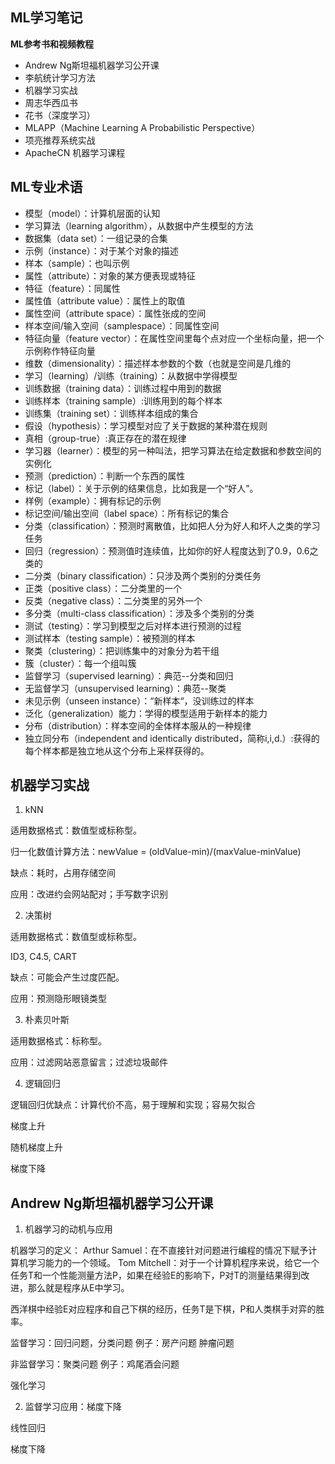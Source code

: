 ## ML学习笔记

**ML参考书和视频教程**

- Andrew Ng斯坦福机器学习公开课
- 李航统计学习方法
- 机器学习实战
- 周志华西瓜书
- 花书（深度学习）
- MLAPP（Machine Learning A Probabilistic Perspective）
- 项亮推荐系统实战
- ApacheCN 机器学习课程

## ML专业术语

* 模型（model）：计算机层面的认知
* 学习算法（learning algorithm），从数据中产生模型的方法
* 数据集（data set）：一组记录的合集
* 示例（instance）：对于某个对象的描述
* 样本（sample）：也叫示例
* 属性（attribute）：对象的某方便表现或特征
* 特征（feature）：同属性
* 属性值（attribute value）：属性上的取值
* 属性空间（attribute space）：属性张成的空间
* 样本空间/输入空间（samplespace）：同属性空间
* 特征向量（feature vector）：在属性空间里每个点对应一个坐标向量，把一个示例称作特征向量
* 维数（dimensionality）：描述样本参数的个数（也就是空间是几维的
* 学习（learning）/训练（training）：从数据中学得模型
* 训练数据（training data）：训练过程中用到的数据
* 训练样本（training sample）:训练用到的每个样本
* 训练集（training set）：训练样本组成的集合
* 假设（hypothesis）：学习模型对应了关于数据的某种潜在规则
* 真相（group-true）:真正存在的潜在规律
* 学习器（learner）：模型的另一种叫法，把学习算法在给定数据和参数空间的实例化
* 预测（prediction）：判断一个东西的属性
* 标记（label）：关于示例的结果信息，比如我是一个“好人”。
* 样例（example）：拥有标记的示例
* 标记空间/输出空间（label space）：所有标记的集合
* 分类（classification）：预测时离散值，比如把人分为好人和坏人之类的学习任务
* 回归（regression）：预测值时连续值，比如你的好人程度达到了0.9，0.6之类的
* 二分类（binary classification）：只涉及两个类别的分类任务
* 正类（positive class）：二分类里的一个
* 反类（negative class）：二分类里的另外一个
* 多分类（multi-class classification）：涉及多个类别的分类
* 测试（testing）：学习到模型之后对样本进行预测的过程
* 测试样本（testing sample）：被预测的样本
* 聚类（clustering）：把训练集中的对象分为若干组
* 簇（cluster）：每一个组叫簇
* 监督学习（supervised learning）：典范--分类和回归
* 无监督学习（unsupervised learning）：典范--聚类
* 未见示例（unseen instance）：“新样本“，没训练过的样本
* 泛化（generalization）能力：学得的模型适用于新样本的能力
* 分布（distribution）：样本空间的全体样本服从的一种规律
* 独立同分布（independent and identically distributed，简称i,i,d.）:获得的每个样本都是独立地从这个分布上采样获得的。

## 机器学习实战

1. kNN

适用数据格式：数值型或标称型。

归一化数值计算方法：newValue = (oldValue-min)/(maxValue-minValue)

缺点：耗时，占用存储空间

应用：改进约会网站配对；手写数字识别

2. 决策树

适用数据格式：数值型或标称型。

ID3, C4.5, CART

缺点：可能会产生过度匹配。

应用：预测隐形眼镜类型

3. 朴素贝叶斯

适用数据格式：标称型。

应用：过滤网站恶意留言；过滤垃圾邮件

4. 逻辑回归

逻辑回归优缺点：计算代价不高，易于理解和实现；容易欠拟合

梯度上升

随机梯度上升

梯度下降


## Andrew Ng斯坦福机器学习公开课

1. 机器学习的动机与应用

机器学习的定义：
Arthur Samuel：在不直接针对问题进行编程的情况下赋予计算机学习能力的一个领域。
Tom Mitchell：对于一个计算机程序来说，给它一个任务T和一个性能测量方法P，如果在经验E的影响下，P对T的测量结果得到改进，那么就是程序从E中学习。

西洋棋中经验E对应程序和自己下棋的经历，任务T是下棋，P和人类棋手对弈的胜率。

监督学习：回归问题，分类问题 例子：房产问题 肿瘤问题

非监督学习：聚类问题 例子：鸡尾酒会问题

强化学习

2. 监督学习应用：梯度下降

线性回归

梯度下降